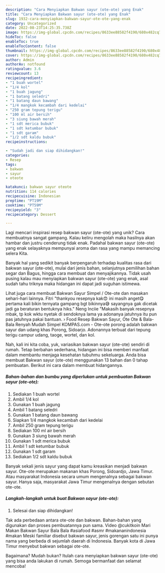```yaml
---
description: "Cara Menyiapkan Bakwan sayur (ote-ote) yang Enak"
title: "Cara Menyiapkan Bakwan sayur (ote-ote) yang Enak"
slug: 1932-cara-menyiapkan-bakwan-sayur-ote-ote-yang-enak
category: Uncategorized
date: 2022-08-23T14:25:35.738Z
image: https://img-global.cpcdn.com/recipes/8633ee88582f4190/680x482cq70/bakwan-sayur-ote-ote-foto-resep-utama.jpg
hideToc: false
enableToc: true
enableTocContent: false
thumbnail: https://img-global.cpcdn.com/recipes/8633ee88582f4190/680x482cq70/bakwan-sayur-ote-ote-foto-resep-utama.jpg
cover: https://img-global.cpcdn.com/recipes/8633ee88582f4190/680x482cq70/bakwan-sayur-ote-ote-foto-resep-utama.jpg
author: Admin
authorAv: notfound
ratingvalue: 3.6
reviewcount: 13
recipeingredient:
- "1 buah wortel"
- "1/4 kol"
- "1 buah jagung"
- "1 batang seledri"
- "1 batang daun bawang"
- "1/4 mangkok kecambah dari kedelai"
- "250 gram tepung terigu"
- "100 ml air bersih"
- "3 siung bawah merah"
- "1 sdt merica bubuk"
- "1 sdt ketumbar bubuk"
- "1 sdt garam"
- "1/2 sdt kaldu bubuk"
recipeinstructions:

- "Sudah jadi dan siap dihidangkan!"
categories:
- Resep
tags:
- bakwan
- sayur
- oteote

katakunci: bakwan sayur oteote 
nutrition: 114 calories
recipecuisine: Indonesian
preptime: "PT19M"
cooktime: "PT59M"
recipeyield: "3"
recipecategory: Dessert

---
```





Lagi mencari inspirasi resep bakwan sayur (ote-ote) yang unik? Cara membuatnya sangat gampang. Kalau keliru mengolah maka hasilnya akan hambar dan justru cenderung tidak enak. Padahal bakwan sayur (ote-ote) yang enak selayaknya mempunyai aroma dan rasa yang mampu memancing selera Kita.





Banyak hal yang sedikit banyak berpengaruh terhadap kualitas rasa dari bakwan sayur (ote-ote), mulai dari jenis bahan, selanjutnya pemilihan bahan segar dan Bagus, hingga cara membuat dan menyajikannya. Tidak usah pusing kalau mau menyiapkan bakwan sayur (ote-ote) yang enak,      asal sudah tahu triknya maka hidangan ini dapat jadi suguhan istimewa.














Lihat juga cara membuat Bakwan Sayur Simpel / Ote-ote dan masakan sehari-hari lainnya. Fitri &#34;thankyou resepnya kak😍 ini masih anget😋 pertama kali bikin ternyata gampang bgt bikinnya😅 sayangnya gak dicetak jadi ga beraturan bentuknya hiks.&#34; Neng Inciie &#34;Makasih banyak resepnya mbak, tp kok wktu nyetak di sendoknya lama ya adonanya jatuhnya itu pun pas jatuhnya pakai bantuan. › Food Resep Bakwan Sayur, Ote Ote &amp; Bala-Bala Renyah Mudah Simpel KOMPAS.com - Ote-ote porong adalah bakwan sayur dan udang khas Porong, Sidoarjo. Adonannya terbuat dari tepung terigu campur udang, taoge, wortel, dan kol.






Nah, kali ini kita coba, yuk, variasikan bakwan sayur (ote-ote) sendiri di rumah. Tetap berbahan sederhana, hidangan ini bisa memberi manfaat dalam membantu menjaga kesehatan tubuhmu sekeluarga. Anda bisa membuat Bakwan sayur (ote-ote) menggunakan 13 bahan dan 0 tahap pembuatan. Berikut ini cara dalam membuat hidangannya.

<!--inarticleads1-->

##### Bahan-bahan dan bumbu yang diperlukan untuk pembuatan Bakwan sayur (ote-ote):

1. Sediakan 1 buah wortel
1. Ambil 1/4 kol
1. Gunakan 1 buah jagung
1. Ambil 1 batang seledri
1. Gunakan 1 batang daun bawang
1. Siapkan 1/4 mangkok kecambah dari kedelai
1. Ambil 250 gram tepung terigu
1. Sediakan 100 ml air bersih
1. Gunakan 3 siung bawah merah
1. Gunakan 1 sdt merica bubuk
1. Ambil 1 sdt ketumbar bubuk
1. Gunakan 1 sdt garam
1. Sediakan 1/2 sdt kaldu bubuk


Banyak sekali jenis sayur yang dapat kamu kreasikan menjadi bakwan sayur. Ote-ote merupakan makanan khas Porong, Sidoardjo, Jawa Timur. Atau masyarakat Indonesia secara umum mengenalnya sebagai bakwan sayur. Hanya saja, masyarakat Jawa Timur mengenalnya dengan sebutan ote-ote. 

<!--inarticleads2-->

##### Langkah-langkah untuk buat Bakwan sayur (ote-ote):


1. Selesai dan siap dihidangkan!

Tak ada perbedaan antara ote-ote dan bakwan. Bahan-bahan yang digunakan dan proses pembuatannya pun sama. Video @cukitkoin Mari Makan Bakwan Sayur Bala Bala #asiafood #asmr #makananindonesia #makan Meski familiar disebut bakwan sayur, jenis gorengan satu ini punya nama yang berbeda di sejumlah daerah di Indonesia. Banyak kota di Jawa Timur menyebut bakwan sebagai ote-ote. 

Bagaimana? Mudah bukan? Itulah cara menyiapkan bakwan sayur (ote-ote) yang bisa anda lakukan di rumah. Semoga bermanfaat dan selamat mencoba!
